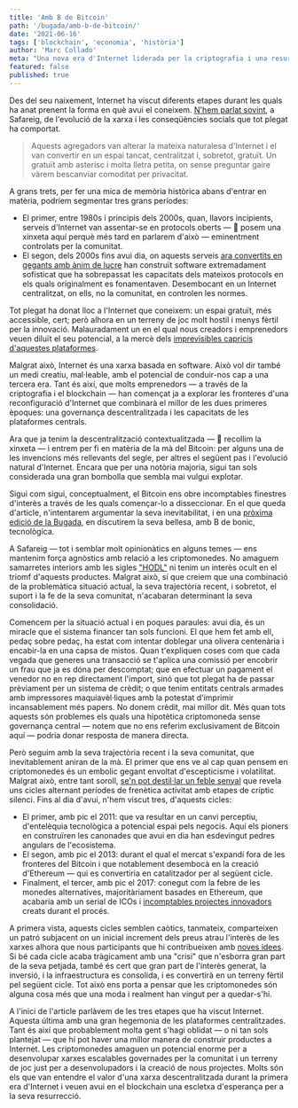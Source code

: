 ```yaml
---
title: 'Amb B de Bitcoin'
path: '/bugada/amb-b-de-bitcoin/'
date: '2021-06-16'
tags: ['blockchain', 'economia', 'història']
author: 'Marc Collado'
meta: "Una nova era d'Internet liderada per la criptografia i una resurrecció de sistemes descentralitzats podria estar a tocar."
featured: false
published: true
---
```


Des del seu naixement, Internet ha viscut diferents etapes durant les quals ha anat prenent la forma en què avui el coneixem. [N'hem parlat sovint](https://safareig.netlify.app/bugada/creadors-dos-punt-zero), a Safareig, de l'evolució de la xarxa i les conseqüències socials que tot plegat ha comportat.

> Aquests agregadors van alterar la mateixa naturalesa d'Internet i el van convertir en un espai tancat, centralitzat i, sobretot, gratuït. Un gratuït amb asterisc i molta lletra petita, on sense preguntar gaire vàrem bescanviar comoditat per privacitat.

A grans trets, per fer una mica de memòria històrica abans d'entrar en matèria, podríem segmentar tres grans períodes:

- El primer, entre 1980s i principis dels 2000s, quan, llavors incipients, serveis d'Internet van assentar-se en protocols oberts — 📍 posem una xinxeta aquí perquè més tard en parlarem d'això — eminentment controlats per la comunitat.
- El segon, dels 2000s fins avui dia, on aquests serveis [ara convertits en gegants amb ànim de lucre](https://safareig.netlify.app/bugada/dispo-world) han construït software extremadament sofisticat que ha sobrepassat les capacitats dels mateixos protocols en els quals originalment es fonamentaven. Desembocant en un Internet centralitzat, on ells, no la comunitat, en controlen les normes.

Tot plegat ha donat lloc a l'Internet que coneixem: un espai gratuït, més accessible, cert; però alhora en un terreny de joc molt hostil i menys fèrtil per la innovació. Malauradament un en el qual nous creadors i emprenedors veuen diluït el seu potencial, a la mercè dels [imprevisibles capricis d'aquestes plataformes](https://rss.com/podcasts/safareig/141146).

Malgrat això, Internet és una xarxa basada en software. Això vol dir també un medi creatiu, mal·leable, amb el potencial de conduir-nos cap a una tercera era. Tant és així, que molts emprenedors — a través de la criptografia i el blockchain — han començat ja a explorar les fronteres d'una reconfiguració d'Internet que combinarà el millor de les dues primeres èpoques: una governança descentralitzada i les capacitats de les plataformes centrals.

Ara que ja tenim la descentralització contextualitzada — 📍 recollim la xinxeta — i entrem per fi en matèria de la mà del Bitcoin: per alguns una de les invencions més rellevants del segle, per altres el següent pas i l'evolució natural d'Internet. Encara que per una notòria majoria, sigui tan sols considerada una gran bombolla que sembla mai vulgui explotar.

Sigui com sigui, conceptualment, el Bitcoin ens obre incomptables finestres d'interès a través de les quals començar-lo a disseccionar. En el que queda d'article, n'intentarem argumentar la seva inevitabilitat, i en una [pròxima edició de la Bugada](https://safareig.netlify.app/bugada/blockchain-de-bonic), en discutirem la seva bellesa, amb B de bonic, tecnològica.

A Safareig — tot i semblar molt opinionàtics en alguns temes — ens mantenim força agnòstics amb relació a les criptomonedes. No amaguem samarretes interiors amb les sigles ["HODL"](https://en.wikipedia.org/wiki/Bitcoin#Term_%22HODL%22) ni tenim un interès ocult en el triomf d'aquests productes. Malgrat això, sí que creiem que una combinació de la problemàtica situació actual, la seva trajectòria recent, i sobretot, el suport i la fe de la seva comunitat, n'acabaran determinant la seva consolidació.

Comencem per la situació actual i en poques paraules: avui dia, és un miracle que el sistema financer tan sols funcioni. El que hem fet amb ell, pedaç sobre pedaç, ha estat com intentar doblegar una olivera centenària i encabir-la en una capsa de mistos. Quan t'expliquen coses com que cada vegada que generes una transacció se t'aplica una comissió per encobrir un frau que ja es dóna per descomptat; que en efectuar un pagament el venedor no en rep directament l'import, sinó que tot plegat ha de passar prèviament per un sistema de crèdit; o que tenim entitats centrals armades amb impressores maquiavèl·liques amb la potestat d'imprimir incansablement més papers. No donem crèdit, mai millor dit. Més quan tots aquests són problemes els quals una hipotètica criptomoneda sense governança central — notem que no ens referim exclusivament de Bitcoin aquí — podria donar resposta de manera directa.

Però seguim amb la seva trajectòria recent i la seva comunitat, que inevitablement aniran de la mà. El primer que ens ve al cap quan pensem en criptomonedes és un embolic gegant envoltat d'escepticisme i volatilitat. Malgrat això, entre tant soroll, [se'n pot destil·lar un feble senyal](https://www.youtube.com/watch?v=xlvdg1Mt7dM) que revela uns cicles alternant períodes de frenètica activitat amb etapes de críptic silenci. Fins al dia d'avui, n'hem viscut tres, d'aquests cicles:

- El primer, amb pic el 2011: que va resultar en un canvi perceptiu, d'entelèquia tecnològica a potencial espai pels negocis. Aquí els pioners en construïren les canonades que avui en dia han esdevingut pedres angulars de l'ecosistema.
- El segon, amb pic el 2013: durant el qual el mercat s'expandí fora de les fronteres del Bitcoin i que notablement desembocà en la creació d'Ethereum — qui es convertiria en catalitzador per al següent cicle.
- Finalment, el tercer, amb pic el 2017: conegut com la febre de les monedes alternatives, majoritàriament basades en Ethereum, que acabaria amb un serial de ICOs i [incomptables projectes innovadors](https://safareig.netlify.app/bugada/nft-virtuals) creats durant el procés.

A primera vista, aquests cicles semblen caòtics, tanmateix, comparteixen un patró subjacent on un inicial increment dels preus atrau l'interès de les xarxes alhora que nous participants que hi contribueixen amb [noves idees](https://rss.com/podcasts/safareig/149820). Si bé cada cicle acaba tràgicament amb una "crisi" que n'esborra gran part de la seva petjada, també és cert que gran part de l'interès generat, la inversió, i la infraestructura es consolida, i es convertirà en un terreny fèrtil pel següent cicle. Tot això ens porta a pensar que les criptomonedes són alguna cosa més que una moda i realment han vingut per a quedar-s'hi.

A l'inici de l'article parlàvem de les tres etapes que ha viscut Internet. Aquesta última amb una gran hegemonia de les plataformes centralitzades. Tant és així que probablement molta gent s'hagi oblidat — o ni tan sols plantejat — que hi pot haver una millor manera de construir productes a Internet. Les criptomonedes amaguen un potencial enorme per a desenvolupar xarxes escalables governades per la comunitat i un terreny de joc just per a desenvolupadors i la creació de nous projectes. Molts són els que van entendre el valor d'una xarxa descentralitzada durant la primera era d'Internet i veuen avui en el blockchain una escletxa d'esperança per a la seva resurrecció.
